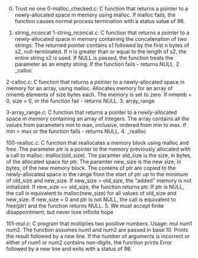0. Trust no one
0-malloc_checked.c: C function that returns a pointer to a newly-allocated space in memory using malloc. If malloc fails, the function causes normal process termination with a status value of 98.

1. string_nconcat
1-string_nconcat.c: C function that returns a pointer to a newly-allocated space in memory containing the concatenation of two strings. The returned pointer contains s1 followed by the first n bytes of s2, null-terminated. If n is greater than or equal to the length of s2, the entire string s2 is used. If NULL is passed, the function treats the parameter as an empty string. If the function fails - returns NULL. 2. _calloc

2-calloc.c: C function that returns a pointer to a newly-allocated space in memory for an array, using malloc. Allocates memory for an array of nmemb elements of size bytes each. The memory is set to zero. If nmemb = 0, size = 0, or the function fail - returns NULL. 3. array_range

3-array_range.c: C function that returns a pointer to a newly-allocated space in memory containing an array of integers. The array contains all the values from parameters min to max, inclusive, ordered from min to max. If min > max or the function fails - returns NULL. 4. _realloc

100-realloc.c: C function that reallocates a memory block using malloc and free. The parameter ptr is a pointer to the memory previously allocated with a call to malloc: malloc(old_size). The paramter old_size is the size, in bytes, of the allocated space for ptr. The paramter new_size is the new size, in bytes, of the new memory block. The contens of ptr are copied to the newly-allocated space in the range from the start of ptr up to the minimum of old_size and new_size. If new_size > old_size, the "added" memory is not initialized. If new_size == old_size, the function returns ptr. If ptr is NULL, the call is equivalent to malloc(new_size) for all values of old_size and new_size. If new_size = 0 and ptr is not NULL, the call is equivalent to free(ptr) and the function returns NULL. 5. We must accept finite disappointment, but never lose infinite hope

101-mul.c: C program that multiplies two positive numbers. Usage: mul num1 num2. The function assumes num1 and num2 are passed in base 10. Prints the result followed by a new line. If the number of arguments is incorrect or either of num1 or num2 contains non-digits, the function prints Error followed by a new line and exits with a status of 98.
